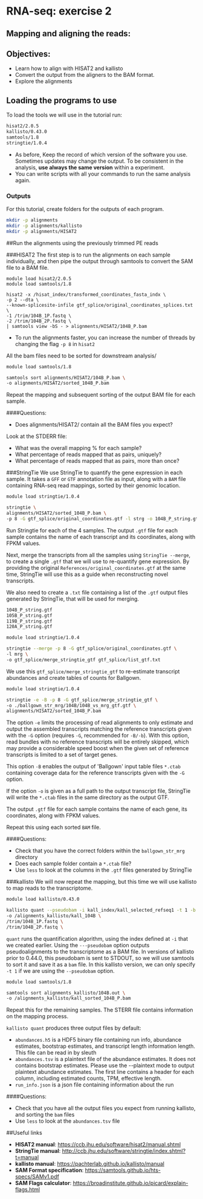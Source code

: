 # RNA-seq: exercise 2
## Mapping and aligning the reads:

## Objectives:

* Learn how to align with HISAT2 and kallisto
* Convert the output from the aligners to the BAM format.
* Explore the alignments

## Loading the programs to use

To load the tools we will use in the tutorial run:

```sh
hisat2/2.0.5
kallisto/0.43.0
samtools/1.8
stringtie/1.0.4
``` 

* As before, Keep the record of which version of the software you use. Sometimes updates may change the output. To be consistent in the analysis, **use always the same version** within a experiment. 
* You can write scripts with all your commands to run the same analysis again.

### Outputs
For this tutorial, create folders for the outputs of each program. 

```sh
mkdir -p alignments
mkdir -p alignments/kallisto
mkdir -p alignments/HISAT2
```

##Run the alignments using the previously trimmed PE reads

###HISAT2
The first step is to run the alignments on each sample individually, and then pipe the output through samtools to convert the SAM file to a BAM file.

```
module load hisat2/2.0.5
module load samtools/1.8

hisat2 -x /hisat_index/transformed_coordinates_fasta_indx \
-p 2 --dta \
--known-splicesite-infile gtf_splice/original_coordinates_splices.txt \
-1 /trim/104B_1P.fastq \
-2 /trim/104B_2P.fastq \
| samtools view -bS - > alignments/HISAT2/104B_P.bam
```

* To run the alignments faster, you can increase the number of threads by changing the flag ```-p 8``` in ```hisat2```

All the bam files need to be sorted for downstream analysis/ 

```sh
module load samtools/1.8

samtools sort alignments/HISAT2/104B_P.bam \
-o alignments/HISAT2/sorted_104B_P.bam
```

Repeat the mapping and subsequent sorting of the output BAM file for each sample.

####Questions: 
* Does alignments/HISAT2/ contain all the BAM files you expect?

Look at the STDERR file:
* What was the overall mapping % for each sample?
* What percentage of reads mapped that as pairs, uniquely?
* What percentage of reads mapped that as pairs, more than once?

###StringTie
We use StringTie to quantify the gene expression in each sample. It takes a ```GFF``` or ```GTF``` annotation file 
as input, along with a ```BAM``` file containing RNA-seq read mappings, sorted by their genomic location.

```sh
module load stringtie/1.0.4

stringtie \
alignments/HISAT2/sorted_104B_P.bam \
-p 8 -G gtf_splice/original_coordinates.gtf -l strg -o 104B_P_string.gtf
```
Run Stringtie for each of the 4 samples.
The output ```.gtf``` file for each sample contains the name of each transcript and its coordinates, along with FPKM values.

Next, merge the transcripts from all the samples using ```StringTie --merge```, to create a single ```.gtf``` that we will use to re-quantify gene expression.
By providing the original ```References/original_coordinates.gtf``` at the same time, StringTie will use this as a guide when reconstructing novel transcripts.

We also need to create a ```.txt``` file containing a list of the ```.gtf``` output files generated by StringTie, that will be used for merging.

```sh
104B_P_string.gtf
105B_P_string.gtf
119B_P_string.gtf
120A_P_string.gtf
```

```sh
module load stringtie/1.0.4

stringtie --merge -p 8 -G gtf_splice/original_coordinates.gtf \
-l mrg \
-o gtf_splice/merge_stringtie_gtf gtf_splice/list_gtf.txt 
```

We use this ```gtf_splice/merge_stringtie_gtf``` to re-estimate transcript abundances and create tables of counts for Ballgown.

```sh
module load stringtie/1.0.4

stringtie -e -B -p 8 -G gtf_splice/merge_stringtie_gtf \
-o ./ballgown_str_mrg/104B/104B_vs_mrg_gtf.gtf \
alignments/HISAT2/sorted_104B_P.bam
```

The option ```-e``` limits the processing of read alignments to only estimate and output the assembled 
transcripts matching the reference transcripts given with the ```-G``` option (requires ```-G```, recommended for ```-B/-b```). 
With this option, read bundles with no reference transcripts will be entirely skipped, which may provide 
a considerable speed boost when the given set of reference transcripts is limited to a set of target genes.

This option ```-B``` enables the output of 'Ballgown' input table files ```*.ctab``` containing coverage data 
for the reference transcripts given with the ```-G``` option.

If the option ```-o``` is given as a full path to the output transcript file, StringTie will write the ```*.ctab``` 
files in the same directory as the output GTF.

The output ```.gtf``` file for each sample contains the name of each gene, its coordinates, along with FPKM values.

Repeat this using each sorted ```BAM``` file.

####Questions:

* Check that you have the correct folders within the ```ballgown_str_mrg``` directory
* Does each sample folder contain a ```*.ctab``` file?
* Use ```less``` to look at the columns in the ```.gtf``` files generated by StringTie


###kallisto
We will now repeat the mapping, but this time we will use kallisto to map reads to the transcriptome.

```sh
module load kallisto/0.43.0

kallisto quant --pseudobam -i kall_index/kall_selected_refseq1 -t 1 -b 10\
-o /alignments_kallisto/kall_104B \
/trim/104B_1P.fastq \
/trim/104B_2P.fastq \
```

```quant``` runs the quantification algorithm, using the index defined at ```-i``` that we created earlier.
Using the ```---pseudobam``` option outputs pseudoalignments to the transcriptome as a BAM file.
In versions of kallisto prior to 0.44.0, this pseudobam is sent to STDOUT, so we will use samtools to sort it and
save it as a ```bam``` file.
In this kallisto version, we can only specify ```-t 1``` if we are using the ```--pseudobam``` option.

```sh
module load samtools/1.8

samtools sort alignments_kallisto/104B.out \
-o /alignments_kallisto/kall_sorted_104B_P.bam
```

Repeat this for the remaining samples. 
The STERR file contains information on the mapping process.

```kallisto quant``` produces three output files by default:

* ```abundances.h5``` is a HDF5 binary file containing run info, abundance estimates, bootstrap estimates, and transcript length information length. This file can be read in by sleuth
* ```abundances.tsv``` is a plaintext file of the abundance estimates. It does not contains bootstrap estimates. Please use the --plaintext mode to output plaintext abundance estimates. The first line contains a header for each column, including estimated counts, TPM, effective length.
* ```run_info.json``` is a json file containing information about the run

####Questions:
* Check that you have all the output files you expect from running kallisto, and sorting the ```bam``` files
* Use ```less``` to look at the ```abundances.tsv``` file

##Useful links
* **HISAT2 manual**:
    https://ccb.jhu.edu/software/hisat2/manual.shtml
* **StringTie manual**:
    http://ccb.jhu.edu/software/stringtie/index.shtml?t=manual
* **kallisto manual**:
    https://pachterlab.github.io/kallisto/manual
* **SAM Format specification**: https://samtools.github.io/hts-specs/SAMv1.pdf
* **SAM Flags calculator**: https://broadinstitute.github.io/picard/explain-flags.html

